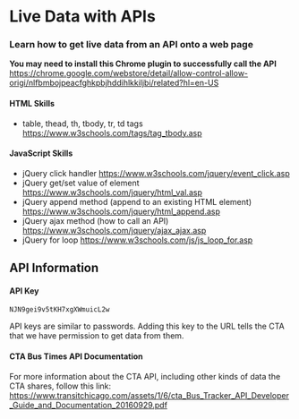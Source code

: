 # Live Data with APIs 
### Learn how to get live data from an API onto a web page 

**You may need to install this Chrome plugin to successfully call the API** 
https://chrome.google.com/webstore/detail/allow-control-allow-origi/nlfbmbojpeacfghkpbjhddihlkkiljbi/related?hl=en-US

#### HTML Skills
* table, thead, th, tbody, tr, td tags https://www.w3schools.com/tags/tag_tbody.asp

#### JavaScript Skills
* jQuery click handler https://www.w3schools.com/jquery/event_click.asp 
* jQuery get/set value of element https://www.w3schools.com/jquery/html_val.asp
* jQuery append method (append to an existing HTML element) https://www.w3schools.com/jquery/html_append.asp
* jQuery ajax method (how to call an API) https://www.w3schools.com/jquery/ajax_ajax.asp 
* jQuery for loop https://www.w3schools.com/js/js_loop_for.asp

## API Information 

#### API Key
    NJN9gei9v5tKH7xgXWmuicL2w
API keys are similar to passwords. Adding this key to the URL tells the CTA that we have permission to get data from them. 

#### CTA Bus Times API Documentation 
For more information about the CTA API, including other kinds of data the CTA shares, follow this link:
https://www.transitchicago.com/assets/1/6/cta_Bus_Tracker_API_Developer_Guide_and_Documentation_20160929.pdf
